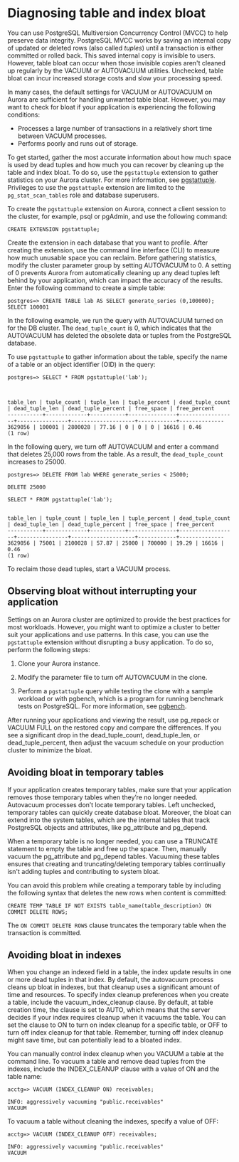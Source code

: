 # Diagnosing table and index bloat<a name="AuroraPostgreSQL.diag-table-ind-bloat"></a>

You can use PostgreSQL Multiversion Concurrency Control \(MVCC\) to help preserve data integrity\. PostgreSQL MVCC works by saving an internal copy of updated or deleted rows \(also called *tuples*\) until a transaction is either committed or rolled back\. This saved internal copy is invisible to users\. However, table bloat can occur when those invisible copies aren't cleaned up regularly by the VACUUM or AUTOVACUUM utilities\. Unchecked, table bloat can incur increased storage costs and slow your processing speed\. 

In many cases, the default settings for VACUUM or AUTOVACUUM on Aurora are sufficient for handling unwanted table bloat\. However, you may want to check for bloat if your application is experiencing the following conditions:
+ Processes a large number of transactions in a relatively short time between VACUUM processes\.
+ Performs poorly and runs out of storage\.

To get started, gather the most accurate information about how much space is used by dead tuples and how much you can recover by cleaning up the table and index bloat\. To do so, use the `pgstattuple` extension to gather statistics on your Aurora cluster\. For more information, see [pgstattuple](https://www.postgresql.org/docs/current/pgstattuple.html)\. Privileges to use the `pgstattuple` extension are limited to the `pg_stat_scan_tables` role and database superusers\.

To create the `pgstattuple` extension on Aurora, connect a client session to the cluster, for example, psql or pgAdmin, and use the following command:

```
CREATE EXTENSION pgstattuple;
```

Create the extension in each database that you want to profile\. After creating the extension, use the command line interface \(CLI\) to measure how much unusable space you can reclaim\. Before gathering statistics, modify the cluster parameter group by setting AUTOVACUUM to 0\. A setting of 0 prevents Aurora from automatically cleaning up any dead tuples left behind by your application, which can impact the accuracy of the results\. Enter the following command to create a simple table:

```
postgres=> CREATE TABLE lab AS SELECT generate_series (0,100000);
SELECT 100001
```

In the following example, we run the query with AUTOVACUUM turned on for the DB cluster\. The `dead_tuple_count` is 0, which indicates that the AUTOVACUUM has deleted the obsolete data or tuples from the PostgreSQL database\.

To use `pgstattuple` to gather information about the table, specify the name of a table or an object identifier \(OID\) in the query:

```
postgres=> SELECT * FROM pgstattuple('lab');
```

```
    
    
table_len | tuple_count | tuple_len | tuple_percent | dead_tuple_count | dead_tuple_len | dead_tuple_percent | free_space | free_percent
-----------+-------------+-----------+---------------+------------------+----------------+--------------------+------------+--------------
3629056 | 100001 | 2800028 | 77.16 | 0 | 0 | 0 | 16616 | 0.46
(1 row)
```

In the following query, we turn off AUTOVACUUM and enter a command that deletes 25,000 rows from the table\. As a result, the `dead_tuple_count` increases to 25000\.

```
postgres=> DELETE FROM lab WHERE generate_series < 25000;    

DELETE 25000
```

```
SELECT * FROM pgstattuple('lab');
```

```
        
table_len | tuple_count | tuple_len | tuple_percent | dead_tuple_count | dead_tuple_len | dead_tuple_percent | free_space | free_percent
-----------+-------------+-----------+---------------+------------------+----------------+--------------------+------------+--------------
3629056 | 75001 | 2100028 | 57.87 | 25000 | 700000 | 19.29 | 16616 | 0.46
(1 row)
```

To reclaim those dead tuples, start a VACUUM process\.

## Observing bloat without interrupting your application<a name="AuroraPostgreSQL.diag-table-ind-bloat.Observing"></a>

Settings on an Aurora cluster are optimized to provide the best practices for most workloads\. However, you might want to optimize a cluster to better suit your applications and use patterns\. In this case, you can use the `pgstattuple` extension without disrupting a busy application\. To do so, perform the following steps:

1. Clone your Aurora instance\.

1. Modify the parameter file to turn off AUTOVACUUM in the clone\.

1. Perform a `pgstattuple` query while testing the clone with a sample workload or with pgbench, which is a program for running benchmark tests on PostgreSQL\. For more information, see [pgbench](https://www.postgresql.org/docs/current/pgbench.html)\.

After running your applications and viewing the result, use pg\_repack or VACUUM FULL on the restored copy and compare the differences\. If you see a significant drop in the dead\_tuple\_count, dead\_tuple\_len, or dead\_tuple\_percent, then adjust the vacuum schedule on your production cluster to minimize the bloat\.

## Avoiding bloat in temporary tables<a name="AuroraPostgreSQL.diag-table-ind-bloat.AvoidinginTables"></a>

If your application creates temporary tables, make sure that your application removes those temporary tables when they’re no longer needed\. Autovacuum processes don’t locate temporary tables\. Left unchecked, temporary tables can quickly create database bloat\. Moreover, the bloat can extend into the system tables, which are the internal tables that track PostgreSQL objects and attributes, like pg\_attribute and pg\_depend\.

When a temporary table is no longer needed, you can use a TRUNCATE statement to empty the table and free up the space\. Then, manually vacuum the pg\_attribute and pg\_depend tables\. Vacuuming these tables ensures that creating and truncating/deleting temporary tables continually isn't adding tuples and contributing to system bloat\. 

You can avoid this problem while creating a temporary table by including the following syntax that deletes the new rows when content is committed: 

```
CREATE TEMP TABLE IF NOT EXISTS table_name(table_description) ON COMMIT DELETE ROWS;
```

The `ON COMMIT DELETE ROWS` clause truncates the temporary table when the transaction is committed\.

## Avoiding bloat in indexes<a name="AuroraPostgreSQL.diag-table-ind-bloat.AvoidinginIndexes"></a>

When you change an indexed field in a table, the index update results in one or more dead tuples in that index\. By default, the autovacuum process cleans up bloat in indexes, but that cleanup uses a significant amount of time and resources\. To specify index cleanup preferences when you create a table, include the vacuum\_index\_cleanup clause\. By default, at table creation time, the clause is set to AUTO, which means that the server decides if your index requires cleanup when it vacuums the table\. You can set the clause to ON to turn on index cleanup for a specific table, or OFF to turn off index cleanup for that table\. Remember, turning off index cleanup might save time, but can potentially lead to a bloated index\. 

You can manually control index cleanup when you VACUUM a table at the command line\. To vacuum a table and remove dead tuples from the indexes, include the INDEX\_CLEANUP clause with a value of ON and the table name:

```
acctg=> VACUUM (INDEX_CLEANUP ON) receivables;
        
INFO: aggressively vacuuming "public.receivables"
VACUUM
```

To vacuum a table without cleaning the indexes, specify a value of OFF:

```
acctg=> VACUUM (INDEX_CLEANUP OFF) receivables;
        
INFO: aggressively vacuuming "public.receivables"
VACUUM
```